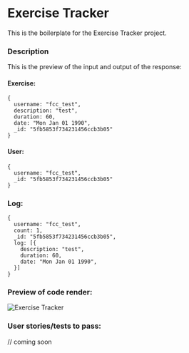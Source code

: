 # Exercise Tracker

This is the boilerplate for the Exercise Tracker project.

### Description

This is the preview of the input and output of the response:

#### Exercise:

```
{
  username: "fcc_test",
  description: "test",
  duration: 60,
  date: "Mon Jan 01 1990",
  _id: "5fb5853f734231456ccb3b05"
}
```

#### User:

```
{
  username: "fcc_test",
  _id: "5fb5853f734231456ccb3b05"
}
```

### Log:

```
{
  username: "fcc_test",
  count: 1,
  _id: "5fb5853f734231456ccb3b05",
  log: [{
    description: "test",
    duration: 60,
    date: "Mon Jan 01 1990",
  }]
}
```

### Preview of code render:

![Exercise Tracker](https://github.com/user-attachments/assets/188e6ca4-9e9d-40a9-9c4d-2a945b26126b)


### User stories/tests to pass:

// coming soon 
